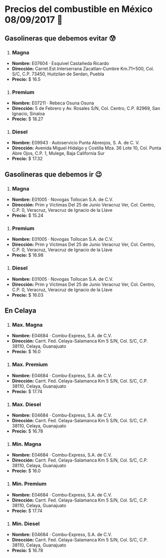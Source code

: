# Precios del combustible en México 08/09/2017 :car:

## Gasolineras que debemos evitar :cold_sweat:
1. ### Magna
  * **Nombre:** E07604 · Esquivel Castañeda Ricardo
  * **Dirección:** Carret.Est.Interserrana Zacatlan-Cumbre Km.71+500, Col. S/C, C.P. 73450, Huitzilan de Serdan, Puebla
  * **Precio:** $ 16.5

1. ### Premium
  * **Nombre:** E07211 · Rebeca Osuna Osuna
  * **Dirección:** 5 de Febrero y Av. Rosales S/N, Col. Centro, C.P. 82969, San Ignacio, Sinaloa
  * **Precio:** $ 18.27

1. ### Diesel
  * **Nombre:** E09943 · Autoservicio Punta Abreojos, S. A. de C. V.
  * **Dirección:** Avenida Miguel Hidalgo y Costilla Mza. 36 Lote 10, Col. Punta Abre Ojos, C.P. 1, Mulege, Baja California Sur
  * **Precio:** $ 17.32


## Gasolineras que debemos ir :wink:
1. ### Magna
  * **Nombre:** E01005 · Novogas Tollocan S.A. de C.V.
  * **Dirección:** Prim y Victimas Del 25 de Junio  Veracruz Ver, Col. Centro, C.P. 0, Veracruz, Veracruz de Ignacio de la Llave
  * **Precio:** $ 15.24

1. ### Premium
  * **Nombre:** E01005 · Novogas Tollocan S.A. de C.V.
  * **Dirección:** Prim y Victimas Del 25 de Junio  Veracruz Ver, Col. Centro, C.P. 0, Veracruz, Veracruz de Ignacio de la Llave
  * **Precio:** $ 16.98

1. ### Diesel
  * **Nombre:** E01005 · Novogas Tollocan S.A. de C.V.
  * **Dirección:** Prim y Victimas Del 25 de Junio  Veracruz Ver, Col. Centro, C.P. 0, Veracruz, Veracruz de Ignacio de la Llave
  * **Precio:** $ 16.03


## En Celaya
1. ### Max. Magna
  * **Nombre:** E04684 · Combu-Express, S.A. de C.V.
  * **Dirección:** Carrt. Fed. Celaya-Salamanca Km 5 S/N, Col. S/C, C.P. 38110, Celaya, Guanajuato
  * **Precio:** $ 16.0

1. ### Max. Premium
  * **Nombre:** E04684 · Combu-Express, S.A. de C.V.
  * **Dirección:** Carrt. Fed. Celaya-Salamanca Km 5 S/N, Col. S/C, C.P. 38110, Celaya, Guanajuato
  * **Precio:** $ 17.74

1. ### Max. Diesel
  * **Nombre:** E04684 · Combu-Express, S.A. de C.V.
  * **Dirección:** Carrt. Fed. Celaya-Salamanca Km 5 S/N, Col. S/C, C.P. 38110, Celaya, Guanajuato
  * **Precio:** $ 16.78
1. ### Min. Magna
  * **Nombre:** E04684 · Combu-Express, S.A. de C.V.
  * **Dirección:** Carrt. Fed. Celaya-Salamanca Km 5 S/N, Col. S/C, C.P. 38110, Celaya, Guanajuato
  * **Precio:** $ 16.0

1. ### Min. Premium
  * **Nombre:** E04684 · Combu-Express, S.A. de C.V.
  * **Dirección:** Carrt. Fed. Celaya-Salamanca Km 5 S/N, Col. S/C, C.P. 38110, Celaya, Guanajuato
  * **Precio:** $ 17.74

1. ### Min. Diesel
  * **Nombre:** E04684 · Combu-Express, S.A. de C.V.
  * **Dirección:** Carrt. Fed. Celaya-Salamanca Km 5 S/N, Col. S/C, C.P. 38110, Celaya, Guanajuato
  * **Precio:** $ 16.78